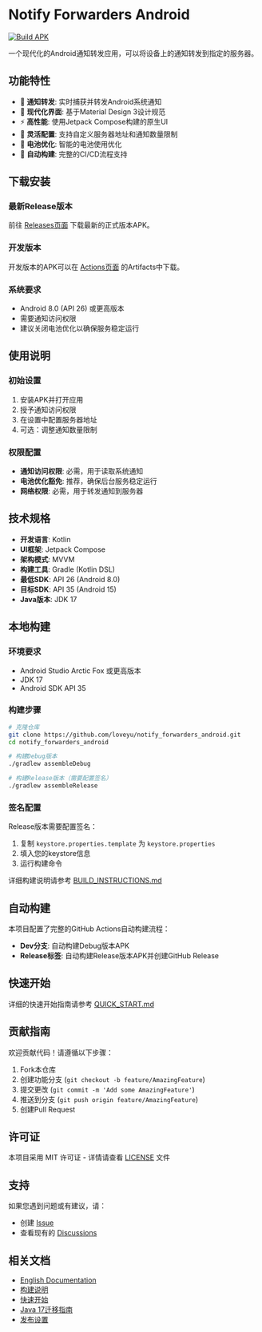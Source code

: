 # Notify Forwarders Android

[![Build APK](https://github.com/loveyu/notify_forwarders_android/actions/workflows/build.yml/badge.svg)](https://github.com/loveyu/notify_forwarders_android/actions/workflows/build.yml)

一个现代化的Android通知转发应用，可以将设备上的通知转发到指定的服务器。

## 功能特性

- 📱 **通知转发**: 实时捕获并转发Android系统通知
- 🎨 **现代化界面**: 基于Material Design 3设计规范
- ⚡ **高性能**: 使用Jetpack Compose构建的原生UI
- 🔧 **灵活配置**: 支持自定义服务器地址和通知数量限制
- 🔋 **电池优化**: 智能的电池使用优化
- 🚀 **自动构建**: 完整的CI/CD流程支持

## 下载安装

### 最新Release版本
前往 [Releases页面](https://github.com/loveyu/notify_forwarders_android/releases) 下载最新的正式版本APK。

### 开发版本
开发版本的APK可以在 [Actions页面](https://github.com/loveyu/notify_forwarders_android/actions) 的Artifacts中下载。

### 系统要求
- Android 8.0 (API 26) 或更高版本
- 需要通知访问权限
- 建议关闭电池优化以确保服务稳定运行

## 使用说明

### 初始设置
1. 安装APK并打开应用
2. 授予通知访问权限
3. 在设置中配置服务器地址
4. 可选：调整通知数量限制

### 权限配置
- **通知访问权限**: 必需，用于读取系统通知
- **电池优化豁免**: 推荐，确保后台服务稳定运行
- **网络权限**: 必需，用于转发通知到服务器

## 技术规格

- **开发语言**: Kotlin
- **UI框架**: Jetpack Compose
- **架构模式**: MVVM
- **构建工具**: Gradle (Kotlin DSL)
- **最低SDK**: API 26 (Android 8.0)
- **目标SDK**: API 35 (Android 15)
- **Java版本**: JDK 17

## 本地构建

### 环境要求
- Android Studio Arctic Fox 或更高版本
- JDK 17
- Android SDK API 35

### 构建步骤
```bash
# 克隆仓库
git clone https://github.com/loveyu/notify_forwarders_android.git
cd notify_forwarders_android

# 构建Debug版本
./gradlew assembleDebug

# 构建Release版本（需要配置签名）
./gradlew assembleRelease
```

### 签名配置
Release版本需要配置签名：
1. 复制 `keystore.properties.template` 为 `keystore.properties`
2. 填入您的keystore信息
3. 运行构建命令

详细构建说明请参考 [BUILD_INSTRUCTIONS.md](BUILD_INSTRUCTIONS.md)

## 自动构建

本项目配置了完整的GitHub Actions自动构建流程：

- **Dev分支**: 自动构建Debug版本APK
- **Release标签**: 自动构建Release版本APK并创建GitHub Release

## 快速开始

详细的快速开始指南请参考 [QUICK_START.md](QUICK_START.md)

## 贡献指南

欢迎贡献代码！请遵循以下步骤：

1. Fork本仓库
2. 创建功能分支 (`git checkout -b feature/AmazingFeature`)
3. 提交更改 (`git commit -m 'Add some AmazingFeature'`)
4. 推送到分支 (`git push origin feature/AmazingFeature`)
5. 创建Pull Request

## 许可证

本项目采用 MIT 许可证 - 详情请查看 [LICENSE](LICENSE) 文件

## 支持

如果您遇到问题或有建议，请：
- 创建 [Issue](https://github.com/loveyu/notify_forwarders_android/issues)
- 查看现有的 [Discussions](https://github.com/loveyu/notify_forwarders_android/discussions)

## 相关文档

- [English Documentation](README.md)
- [构建说明](BUILD_INSTRUCTIONS.md)
- [快速开始](QUICK_START.md)
- [Java 17迁移指南](JAVA17_MIGRATION.md)
- [发布设置](RELEASE_SETUP.md)
